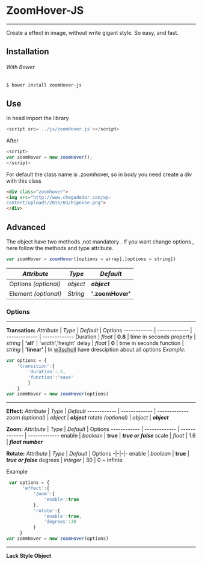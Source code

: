 # ZoomHover-JS
----------
Create a effect in image, without write gigant style. So easy, and fast.

## Installation

###### With Bower
```sh
$ bower install zoomHover-js
```

## Use

In head import the library

```javascript
<script src='../js/zoomHover.js'></script>
```

After

```javascript
<script>
var zoomHover = new zoomHover();
</script>
```

For default the class name is .zoomhover, so in body you need create a div with this class

```html
<div class="zoomhover">
<img src="http://www.chegadedor.com/wp-
content/uploads/2015/03/hipnose.png">
</div>
```

## Advanced

The object have two methods ,not mandatory . If you want change options , here follow the methods and type attribute.

```javascript
var zoomHover = zoomHover([options = array],[options = string])
```

*Attribute* | *Type* | *Default*
------------ | ------------- | -------------
Options *(optional)* | *object* | ***object***
Element *(optional)* | *String* | **'.zoomHover'**

### Options
---
**Transation:**
*Attribute* | *Type* | *Default* | Options
------------ | ------------- | ------------- | -------------
Duration | *float* | **0.8** | time in seconds
property | *string* | **'all'** | 'width','height'
delay | *float* | **0** | time in seconds
function | *string* | **'linear'** | In [w3scholl](http://www.w3schools.com/cssref/css3_pr_transition-timing-function.asp) have dresciption about all options
*Example:*
```javascript
var options = {
    'transition':{
        'duration':.5,
        'function':'ease'
        }
    }
var zommHover = new zoomHover(options)
```
---
**Effect:**
*Attribute* | *Type* | *Default*
------------ | ------------- | -------------
zoom *(optional)* | *object* | ***object***
rotate *(optional)* | *object* | ***object***

**Zoom:**
*Attribute* | *Type* | *Default* | Options
------------ | ------------- | ------------- | -------------
enable | *boolean* | **true** | ***true or false***
scale | *float* | 1.6 | ***float number***

**Rotate:**
*Attribute* | *Type* | *Default* | Options
-|-|-|-
enable | *boolean* | **true** | ***true or false***
degrees | *integer* | 30 | 0 ~ infinte

Example
```javascript
 var options = {
      'effect':{
          'zoom':{
              'enable':true
          },
          'rotate':{
              'enable':true,
              'degrees':30
          }
     }
var zommHover = new zoomHover(options)
```
---

**Lack Style Object**
